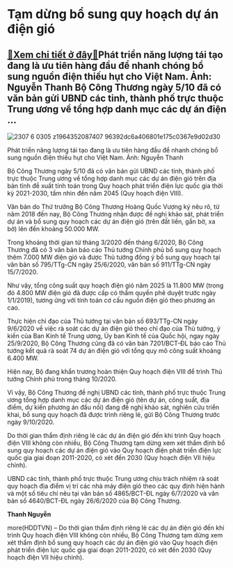 Tạm dừng bổ sung quy hoạch dự án điện gió
=========================================

[:gift:Xem chi tiết ở đây:gift:](https://hddtvn.com/tam-dung-bo-sung-quy-hoach-du-an-dien-gio/)Phát triển năng lượng tái tạo đang là ưu tiên hàng đầu để nhanh chóng bổ sung nguồn điện thiếu hụt cho Việt Nam. Ảnh: Nguyễn Thanh Bộ Công Thương ngày 5/10 đã có văn bản gửi UBND các tỉnh, thành phố trực thuộc Trung ương về tổng hợp danh mục các dự án điện …
------------------------------------------------------------------------------------------------------------------------------------------------------------------------------------------------------------------------------------------------------------------





![2307 6 0305 z1964352087407 96392dc6a406801e175c0367e9d02d30](https://haiquanonline.com.vn/stores/news_dataimages/anhnd/072020/09/17/in_article/2307_6-0305_z1964352087407_96392dc6a406801e175c0367e9d02d30.jpg?rt=20201006131845 "Phát triển năng lượng tái tạo đang là ưu tiên hàng đầu để nhanh chóng bổ sung nguồn điện thiếu hụt cho Việt Nam.  	Ảnh: Nguyễn Thanh")


Phát triển năng lượng tái tạo đang là ưu tiên hàng đầu để nhanh chóng bổ sung nguồn điện thiếu hụt cho Việt Nam. Ảnh: Nguyễn Thanh



Bộ Công Thương ngày 5/10 đã có văn bản gửi UBND các tỉnh, thành phố trực thuộc Trung ương về tổng hợp danh mục các dự án điện gió trên địa bàn tỉnh đề xuất tính toán trong Quy hoạch phát triển điện lực quốc gia thời kỳ 2021-2030, tầm nhìn đến năm 2045 (Quy hoạch điện VIII).


Văn bản do Thứ trưởng Bộ Công Thương Hoàng Quốc Vượng ký nêu rõ, từ năm 2018 đến nay, Bộ Công Thương nhận được đề nghị khảo sát, phát triển dự án và bổ sung quy hoạch các dự án điện gió (trên đất liền, gần bờ, xa bờ) lên đến khoảng 50.000 MW.


Trong khoảng thời gian từ tháng 3/2020 đến tháng 6/2020, Bộ Công Thương đã có 3 văn bản báo cáo Thủ tướng Chính phủ bổ sung quy hoạch thêm 7.000 MW điện gió và được Thủ tướng đồng ý bổ sung quy hoạch tại văn bản số 795/TTg-CN ngày 25/6/2020, văn bản số 911/TTg-CN ngày 15/7/2020.


Như vậy, tổng công suất quy hoạch điện gió năm 2025 là 11.800 MW (trong đó 4.800 MW điện gió đã được cấp có thẩm quyền phê duyệt trước ngày 1/1/2019), tương ứng với tính toán cơ cấu nguồn điện gió theo phương án cao.


Thực hiện chỉ đạo của Thủ tướng tại văn bản số 693/TTg-CN ngày 9/6/2020 về việc rà soát các dự án điện gió theo chỉ đạo của Thủ tướng, ý kiến của Ban Kinh tế Trung ương, Ủy ban Kinh tế của Quốc hội, ngay ngày 25/9/2020, Bộ Công Thương cũng đã có văn bản 7201/BCT-ĐL báo cáo Thủ tướng kết quả rà soát 74 dự án điện gió với tổng quy mô công suất khoảng 6.400 MW.


Hiện nay, Bộ đang khẩn trương hoàn thiện Quy hoạch điện VIII để trình Thủ tướng Chính phủ trong tháng 10/2020.


Vì vậy, Bộ Công Thương đề nghị UBND các tỉnh, thành phố trực thuộc Trung ương tổng hợp danh mục các dự án điện gió (tên dự án, công suất, địa điểm, dự kiến phương án đấu nối) đang đề nghị khảo sát, nghiên cứu triển khai, bổ sung quy hoạch đã được trình riêng lẻ, gửi Bộ Công Thương trước ngày 9/10/2020.


Do thời gian thẩm định riêng lẻ các dự án điện gió đến khi trình Quy hoạch điện VIII không còn nhiều, Bộ Công Thương tạm dừng xem xét thẩm định bổ sung quy hoạch các dự án điện gió vào Quy hoạch điện phát triển điện lực quốc gia giai đoạn 2011-2020, có xét đến 2030 (Quy hoạch điện VII hiệu chỉnh).


UBND các tỉnh, thành phố trực thuộc Trung ương chịu trách nhiệm rà soát quy hoạch địa điểm vị trí các nhà máy điện gió theo các quy định hiện hành và một số tiêu chí nêu tại văn bản số 4865/BCT-ĐL ngày 6/7/2020 và văn bản số 4640/BCT-ĐL ngày 26/6/2020 của Bộ Công Thương.




**Thanh Nguyễn**



more(HDDTVN) – Do thời gian thẩm định riêng lẻ các dự án điện gió đến khi trình Quy hoạch điện VIII không còn nhiều, Bộ Công Thương tạm dừng xem xét thẩm định bổ sung quy hoạch các dự án điện gió vào Quy hoạch điện phát triển điện lực quốc gia giai đoạn 2011-2020, có xét đến 2030 (Quy hoạch điện VII hiệu chỉnh).

